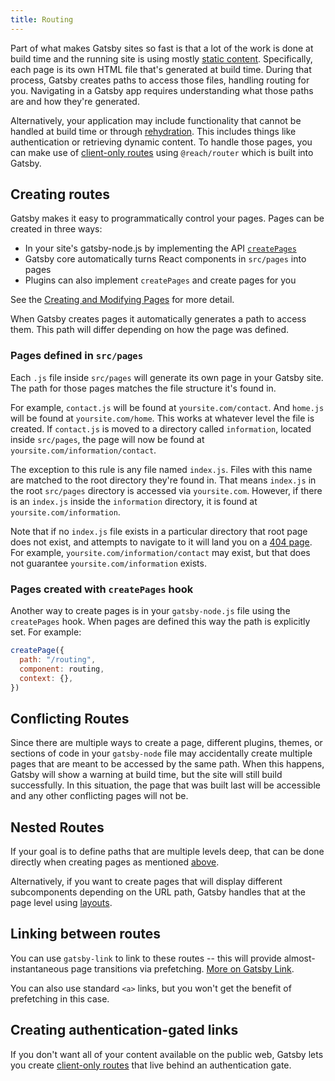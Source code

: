 ```yaml
---
title: Routing
---
```


Part of what makes Gatsby sites so fast is that a lot of the work is done at build time and the running site is using mostly [static content](/docs/adding-app-and-website-functionality/#static-pages). Specifically, each page is its own HTML file that's generated at build time. During that process, Gatsby creates paths to access those files, handling routing for you. Navigating in a Gatsby app requires understanding what those paths are and how they're generated.

Alternatively, your application may include functionality that cannot be handled at build time or through [rehydration](/docs/adding-app-and-website-functionality/#how-hydration-makes-apps-possible). This includes things like authentication or retrieving dynamic content. To handle those pages, you can make use of [client-only routes](/docs/client-only-routes-and-user-authentication) using `@reach/router` which is built into Gatsby.

## Creating routes

Gatsby makes it easy to programmatically control your pages. Pages can be created in three ways:

- In your site's gatsby-node.js by implementing the API
  [`createPages`](/docs/node-apis/#createPages)
- Gatsby core automatically turns React components in `src/pages` into pages
- Plugins can also implement `createPages` and create pages for you

See the [Creating and Modifying Pages](/docs/creating-and-modifying-pages) for more detail.

When Gatsby creates pages it automatically generates a path to access them. This path will differ depending on how the page was defined.

### Pages defined in `src/pages`

Each `.js` file inside `src/pages` will generate its own page in your Gatsby site. The path for those pages matches the file structure it's found in.

For example, `contact.js` will be found at `yoursite.com/contact`. And `home.js` will be found at `yoursite.com/home`. This works at whatever level the file is created. If `contact.js` is moved to a directory called `information`, located inside `src/pages`, the page will now be found at `yoursite.com/information/contact`.

The exception to this rule is any file named `index.js`. Files with this name are matched to the root directory they're found in. That means `index.js` in the root `src/pages` directory is accessed via `yoursite.com`. However, if there is an `index.js` inside the `information` directory, it is found at `yoursite.com/information`.

Note that if no `index.js` file exists in a particular directory that root page does not exist, and attempts to navigate to it will land you on a [404 page](/docs/add-404-page/). For example, `yoursite.com/information/contact` may exist, but that does not guarantee `yoursite.com/information` exists.

### Pages created with `createPages` hook

Another way to create pages is in your `gatsby-node.js` file using the `createPages` hook. When pages are defined this way the path is explicitly set. For example:

```js:title=gatsby-node.js
createPage({
  path: "/routing",
  component: routing,
  context: {},
})
```

## Conflicting Routes

Since there are multiple ways to create a page, different plugins, themes, or sections of code in your `gatsby-node` file may accidentally create multiple pages that are meant to be accessed by the same path. When this happens, Gatsby will show a warning at build time, but the site will still build successfully. In this situation, the page that was built last will be accessible and any other conflicting pages will not be.

## Nested Routes

If your goal is to define paths that are multiple levels deep, that can be done directly when creating pages as mentioned [above](#creating-routes).

Alternatively, if you want to create pages that will display different subcomponents depending on the URL path, Gatsby handles that at the page level using [layouts](/docs/layout-components/).

## Linking between routes

You can use `gatsby-link` to link to these routes -- this will provide almost-instantaneous page transitions via prefetching. [More on Gatsby Link](/docs/gatsby-link/).

You can also use standard `<a>` links, but you won't get the benefit of prefetching in this case.

## Creating authentication-gated links

If you don't want all of your content available on the public web, Gatsby lets you create [client-only routes](/docs/client-only-routes-and-user-authentication) that live behind an authentication gate.

<GuideList slug={props.slug} />
